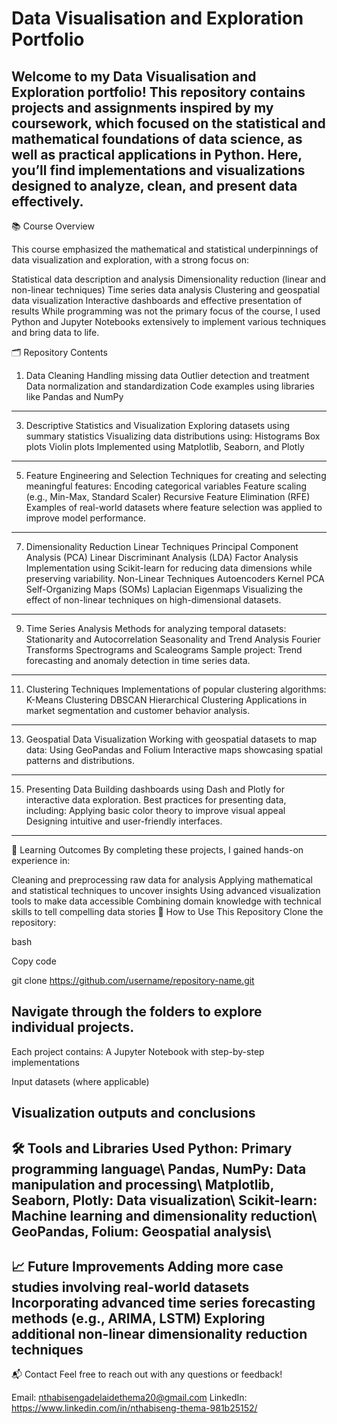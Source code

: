 # Data Visualisation and Exploration Portfolio
Welcome to my Data Visualisation and Exploration portfolio! This repository contains projects and assignments inspired by my coursework, which focused on the statistical and mathematical foundations of data science, as well as practical applications in Python. Here, you’ll find implementations and visualizations designed to analyze, clean, and present data effectively.
----------------------------------------------------
📚 Course Overview

This course emphasized the mathematical and statistical underpinnings of data visualization and exploration, with a strong focus on:

Statistical data description and analysis
Dimensionality reduction (linear and non-linear techniques)
Time series data analysis
Clustering and geospatial data visualization
Interactive dashboards and effective presentation of results
While programming was not the primary focus of the course, I used Python and Jupyter Notebooks extensively to implement various techniques and bring data to life.

🗂 Repository Contents
1. Data Cleaning
Handling missing data
Outlier detection and treatment
Data normalization and standardization
Code examples using libraries like Pandas and NumPy
--------------------------------------
3. Descriptive Statistics and Visualization
Exploring datasets using summary statistics
Visualizing data distributions using:
Histograms
Box plots
Violin plots
Implemented using Matplotlib, Seaborn, and Plotly
----------------------------------------
5. Feature Engineering and Selection
Techniques for creating and selecting meaningful features:
Encoding categorical variables
Feature scaling (e.g., Min-Max, Standard Scaler)
Recursive Feature Elimination (RFE)
Examples of real-world datasets where feature selection was applied to improve model performance.
-------------------------------------------------------
7. Dimensionality Reduction
Linear Techniques
Principal Component Analysis (PCA)
Linear Discriminant Analysis (LDA)
Factor Analysis
Implementation using Scikit-learn for reducing data dimensions while preserving variability.
Non-Linear Techniques
Autoencoders
Kernel PCA
Self-Organizing Maps (SOMs)
Laplacian Eigenmaps
Visualizing the effect of non-linear techniques on high-dimensional datasets.
--------------------------------------------------------
9. Time Series Analysis
Methods for analyzing temporal datasets:
Stationarity and Autocorrelation
Seasonality and Trend Analysis
Fourier Transforms
Spectrograms and Scaleograms
Sample project: Trend forecasting and anomaly detection in time series data.
-------------------------------------------------------------
11. Clustering Techniques
Implementations of popular clustering algorithms:
K-Means Clustering
DBSCAN
Hierarchical Clustering
Applications in market segmentation and customer behavior analysis.
-----------------------------------------------------------
13. Geospatial Data Visualization
Working with geospatial datasets to map data:
Using GeoPandas and Folium
Interactive maps showcasing spatial patterns and distributions.
-------------------------------------------------------------
15. Presenting Data
Building dashboards using Dash and Plotly for interactive data exploration.
Best practices for presenting data, including:
Applying basic color theory to improve visual appeal
Designing intuitive and user-friendly interfaces.
-----------------------
🎯 Learning Outcomes
By completing these projects, I gained hands-on experience in:

Cleaning and preprocessing raw data for analysis
Applying mathematical and statistical techniques to uncover insights
Using advanced visualization tools to make data accessible
Combining domain knowledge with technical skills to tell compelling data stories
🚀 How to Use This Repository
Clone the repository:

bash

Copy code

git clone https://github.com/username/repository-name.git

Navigate through the folders to explore individual projects.
------------
Each project contains:
A Jupyter Notebook with step-by-step implementations

Input datasets (where applicable)

Visualization outputs and conclusions
-----------------------------
🛠 Tools and Libraries Used
Python: Primary programming language\\
Pandas, NumPy: Data manipulation and processing\\
Matplotlib, Seaborn, Plotly: Data visualization\\
Scikit-learn: Machine learning and dimensionality reduction\\
GeoPandas, Folium: Geospatial analysis\\
-----------
📈 Future Improvements
Adding more case studies involving real-world datasets
Incorporating advanced time series forecasting methods (e.g., ARIMA, LSTM)
Exploring additional non-linear dimensionality reduction techniques
--------------------------------------
📬 Contact
Feel free to reach out with any questions or feedback!

Email: nthabisengadelaidethema20@gmail.com
LinkedIn: https://www.linkedin.com/in/nthabiseng-thema-981b25152/
